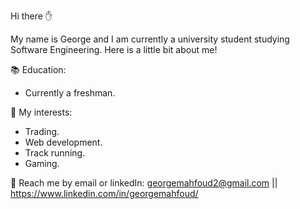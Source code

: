 Hi there ✋

My name is George and I am currently a university student studying Software Engineering. Here is a little bit about me!

  📚 Education:
  
  - Currently a freshman.

  🌱 My interests:
  - Trading.
  - Web development.
  - Track running.
  - Gaming.

  📧 Reach me by email or linkedIn: georgemahfoud2@gmail.com || https://www.linkedin.com/in/georgemahfoud/
